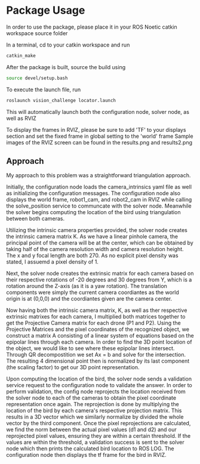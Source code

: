 # Package Usage

In order to use the package, please place it in your ROS Noetic catkin workspace source folder

In a terminal, cd to your catkin workspace and run 
```bash 
catkin_make
```
After the package is built, source the build using
```bash 
source devel/setup.bash
```
To execute the launch file, run
```bash
roslaunch vision_challenge locator.launch
```
This will automatically launch both the configuration node, solver node, as well as RVIZ

To display the frames in RVIZ, please be sure to add 'TF' to your displays section and set the fixed frame in global setting to the 'world' frame
Sample images of the RVIZ screen can be found in the results.png and results2.png

## Approach
My approach to this problem was a straightforward triangulation approach.

Initially, the configuration node loads the camera_intrinsics yaml file as well as initializing the configuration messages. The configuration node also displays the world frame, robot1_cam, and robot2_cam in RVIZ while calling the solve_position service to communcate with the solver node. Meanwhile the solver begins computing the location of the bird using triangulation between both cameras.

Utilizing the intrinsic camera properties provided, the solver node creates the intrinsic camera matrix K. As we have a linear pinhole camera, the principal point of the camera will be at the center, which can be obtained by taking half of the camera resolution width and camera resolution height. The x and y focal length are both 270. As no explicit pixel density was stated, I assuemd a pixel density of 1.

Next, the solver node creates the extrinsic matrix for each camera based on their respective rotations of -20 degrees and 30 degrees from Y, which is a rotation around the Z-axis (as it is a yaw rotation). The translation components were simply the current camera coordiantes as the world origin is at (0,0,0) and the coordiantes given are the camera center.

Now having both the intrinsic camera matrix, K, as well as ther respective extrinsic matrixes for each camera, I multiplied both matrices together to get the Projective Camera matrix for each drone (P1 and P2). Using the Projective Matrices and the pixel coordinates of the recognized object, we construct a matrix A consisting of a linear system of equations based on the epipolar lines through each camera. In order to find the 3D point location of the object, we would like to see where these epipolar lines intersect. Through QR decompostition we set Ax = b and solve for the intersection. The resulting 4 dimensional point then is normalized by its last component (the scaling factor) to get our 3D point representation.

Upon computing the location of the bird, the solver node sends a validation service request to the configuration node to validate the answer. In order to perform validation, the config node reprojects the location received from the solver node to each of the cameras to obtain the pixel coordinate representation once again. The reprojection is done by multiplying the location of the bird by each camera's respective projection matrix. This results in a 3D vector which we similarly normalize by divided the whole vector by the third component. Once the pixel reprojections are calculated, we find the norm between the actual pixel values (d1 and d2) and our reprojected pixel values, ensuring they are within a certain threshold. If the values are within the threshold, a validation success is sent to the solver node which then prints the calculated bird location to ROS LOG. The configuration node then displays the tf frame for the bird in RVIZ.